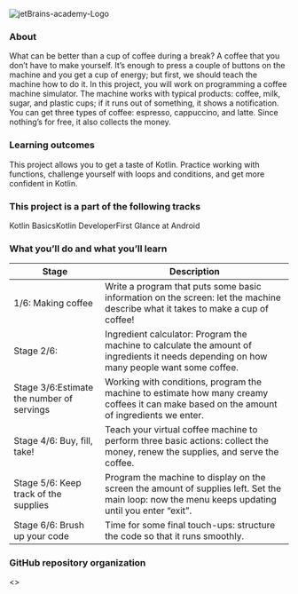 ![jetBrains-academy-Logo](https://getlogovector.com/wp-content/uploads/2021/06/jetbrains-academy-logo-vector.png)

### About 
What can be better than a cup of coffee during a break? A coffee that you don’t have to make yourself. It’s enough to press a couple of buttons on the machine and you get a cup of energy; but first, we should teach the machine how to do it. In this project, you will work on programming a coffee machine simulator. The machine works with typical products: coffee, milk, sugar, and plastic cups; if it runs out of something, it shows a notification. You can get three types of coffee: espresso, cappuccino, and latte. Since nothing’s for free, it also collects the money.
### Learning outcomes
This project allows you to get a taste of Kotlin. Practice working with functions, challenge yourself with loops and conditions, and get more confident in Kotlin.
### This project is a part of the following tracks
Kotlin BasicsKotlin DeveloperFirst Glance at Android
### What you’ll do and what you’ll learn
|Stage|Description|
|-------|----------|
|1/6: Making coffee|Write a program that puts some basic information on the screen: let the machine describe what it takes to make a cup of coffee!|
|Stage 2/6:|Ingredient calculator: Program the machine to calculate the amount of ingredients it needs depending on how many people want some coffee.|
|Stage 3/6:Estimate the number of servings|Working with conditions, program the machine to estimate how many creamy coffees it can make based on the amount of ingredients we enter.|
|Stage 4/6: Buy, fill, take!|Teach your virtual coffee machine to perform three basic actions: collect the money, renew the supplies, and serve the coffee.|
|Stage 5/6: Keep track of the supplies|Program the machine to display on the screen the amount of supplies left. Set the main loop: now the menu keeps updating until you enter “exit”.|
|Stage 6/6: Brush up your code|Time for some final touch-ups: structure the code so that it runs smoothly.|

### GitHub repository organization
<<to be updated>>